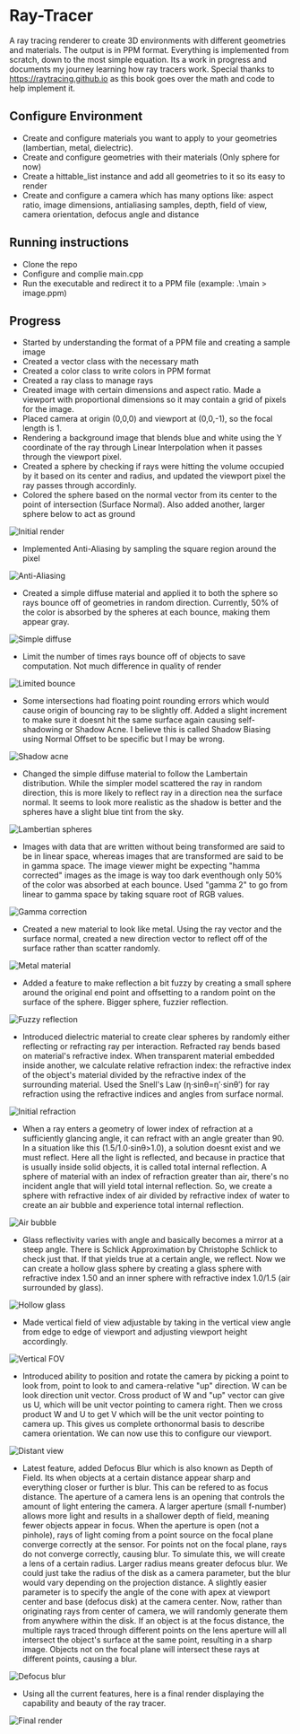 # Ray-Tracer
A ray tracing renderer to create 3D environments with different geometries and materials. The output is in PPM format. Everything is implemented from scratch, down to the most simple equation. Its a work in progress and documents my journey learning how ray tracers work. Special thanks to https://raytracing.github.io as this book goes over the math and code to help implement it.

## Configure Environment
- Create and configure materials you want to apply to your geometries (lambertian, metal, dielectric).
- Create and configure geometries with their materials (Only sphere for now)
- Create a hittable_list instance and add all geometries to it so its easy to render
- Create and configure a camera which has many options like: aspect ratio, image dimensions, antialiasing samples, depth, field of view, camera orientation, defocus angle and distance

## Running instructions
- Clone the repo
- Configure and complie main.cpp
- Run the executable and redirect it to a PPM file (example: .\main > image.ppm)

## Progress
- Started by understanding the format of a PPM file and creating a sample image
- Created a vector class with the necessary math
- Created a color class to write colors in PPM format
- Created a ray class to manage rays
- Created image with certain dimensions and aspect ratio. Made a viewport with proportional dimensions so it may contain a grid of pixels for the image.
- Placed camera at origin (0,0,0) and viewport at (0,0,-1), so the focal length is 1.
- Rendering a background image that blends blue and white using the Y coordinate of the ray through Linear Interpolation when it passes through the viewport pixel.
- Created a sphere by checking if rays were hitting the volume occupied by it based on its center and radius, and updated the viewport pixel the ray passes through accordinly.
- Colored the sphere based on the normal vector from its center to the point of intersection (Surface Normal). Also added another, larger sphere below to act as ground
  
![Initial render](https://github.com/Terakonta/Ray-Tracer/blob/main/ray%20tracer/png/initialRender.png)

- Implemented Anti-Aliasing by sampling the square region around the pixel

![Anti-Aliasing](https://github.com/Terakonta/Ray-Tracer/blob/main/ray%20tracer/png/antialiasing.png)

- Created a simple diffuse material and applied it to both the sphere so rays bounce off of geometries in random direction. Currently, 50% of the color is absorbed by the spheres at each bounce, making them appear gray.
  
![Simple diffuse](https://github.com/Terakonta/Ray-Tracer/blob/main/ray%20tracer/png/gray.png)

- Limit the number of times rays bounce off of objects to save computation. Not much difference in quality of render
  
![Limited bounce](https://github.com/Terakonta/Ray-Tracer/blob/main/ray%20tracer/png/grayWithReflectionLimit.png)

- Some intersections had floating point rounding errors which would cause origin of bouncing ray to be slightly off. Added a slight increment to make sure it doesnt hit the same surface again causing self-shadowing or Shadow Acne. I believe this is called Shadow Biasing using Normal Offset to be specific but I may be wrong.
  
![Shadow acne](https://github.com/Terakonta/Ray-Tracer/blob/main/ray%20tracer/png/fixShadowAcne.png)

- Changed the simple diffuse material to follow the Lambertain distribution. While the simpler model scattered the ray in random direction, this is more likely to reflect ray in a direction nea the surface normal. It seems to look more realistic as the shadow is better and the spheres have a slight blue tint from the sky.
  
![Lambertian spheres](https://github.com/Terakonta/Ray-Tracer/blob/main/ray%20tracer/png/lambertianDistance.png)

- Images with data that are written without being transformed are said to be in linear space, whereas images that are transformed are said to be in gamma space. The image viewer might be expecting "hamma corrected" images as the image is way too dark eventhough only 50% of the color was absorbed at each bounce. Used "gamma 2" to go from linear to gamma space by taking square root of RGB values.
  
![Gamma correction](https://github.com/Terakonta/Ray-Tracer/blob/main/ray%20tracer/png/gammaCorrection.png)

- Created a new material to look like metal. Using the ray vector and the surface normal, created a new direction vector to reflect off of the surface rather than scatter randomly.
  
![Metal material](https://github.com/Terakonta/Ray-Tracer/blob/main/ray%20tracer/png/metalAndLambertianWorld.png)

- Added a feature to make reflection a bit fuzzy by creating a small sphere around the original end point and offsetting to a random point on the surface of the sphere. Bigger sphere, fuzzier reflection.
  
![Fuzzy reflection](https://github.com/Terakonta/Ray-Tracer/blob/main/ray%20tracer/png/fuzzyReflection.png)

- Introduced dielectric material to create clear spheres by randomly either reflecting or refracting ray per interaction. Refracted ray bends based on material's refractive index. When transparent material embedded inside another, we calculate relative refraction index: the refractive index of the object's material divided by the refractive index of the surrounding material. Used the Snell's Law (η⋅sinθ=η′⋅sinθ′) for ray refraction using the refractive indices and angles from surface normal.
  
![Initial refraction](https://github.com/Terakonta/Ray-Tracer/blob/main/ray%20tracer/png/initialRefraction.png)

- When a ray enters a geometry of lower index of refraction at a sufficiently glancing angle, it can refract with an angle greater than 90. In a situation like this (1.5/1.0⋅sinθ>1.0), a solution doesnt exist and we must reflect. Here all the light is reflected, and because in practice that is usually inside solid objects, it is called total internal reflection. A sphere of material with an index of refraction greater than air, there's no incident angle that will yield total internal reflection. So, we create a sphere with refractive index of air divided by refractive index of water to create an air bubble and experience total internal reflection.
  
![Air bubble](https://github.com/Terakonta/Ray-Tracer/blob/main/ray%20tracer/png/airBubbleInWater.png)

- Glass reflectivity varies with angle and basically becomes a mirror at a steep angle. There is Schlick Approximation by Christophe Schlick to check just that. If that yields true at a certain angle, we reflect. Now we can create a hollow glass sphere by creating a glass sphere with refractive index 1.50 and an inner sphere with refractive index 1.0/1.5 (air surrounded by glass).
  
![Hollow glass](https://github.com/Terakonta/Ray-Tracer/blob/main/ray%20tracer/png/hollowGlassSphere.png)

- Made vertical field of view adjustable by taking in the vertical view angle from edge to edge of viewport and adjusting viewport height accordingly.
  
![Vertical FOV](https://github.com/Terakonta/Ray-Tracer/blob/main/ray%20tracer/png/90vfov.png)

- Introduced ability to position and rotate the camera by picking a point to look from, point to look to and camera-relative "up" direction. W can be look direction unit vector. Cross product of W and "up" vector can give us U, which will be unit vector pointing to camera right. Then we cross product W and U to get V which will be the unit vector pointing to camera up. This gives us complete orthonormal basis to describe camera orientation. We can now use this to configure our viewport.
  
![Distant view](https://github.com/Terakonta/Ray-Tracer/blob/main/ray%20tracer/png/distantView.png)

- Latest feature, added Defocus Blur which is also known as Depth of Field. Its when objects at a certain distance appear sharp and everything closer or further is blur. This can be refered to as focus distance. The aperture of a camera lens is an opening that controls the amount of light entering the camera. A larger aperture (small f-number) allows more light and results in a shallower depth of field, meaning fewer objects appear in focus. When the aperture is open (not a pinhole), rays of light coming from a point source on the focal plane converge correctly at the sensor. For points not on the focal plane, rays do not converge correctly, causing blur. To simulate this, we will create a lens of a certain radius. Larger radius means greater defocus blur. We could just take the radius of the disk as a camera parameter, but the blur would vary depending on the projection distance. A slightly easier parameter is to specify the angle of the cone with apex at viewport center and base (defocus disk) at the camera center. Now, rather than originating rays from center of camera, we will randomly generate them from anywhere within the disk. If an object is at the focus distance, the multiple rays traced through different points on the lens aperture will all intersect the object's surface at the same point, resulting in a sharp image. Objects not on the focal plane will intersect these rays at different points, causing a blur.
  
![Defocus blur](https://github.com/Terakonta/Ray-Tracer/blob/main/ray%20tracer/png/defocusBlur.png)

- Using all the current features, here is a final render displaying the capability and beauty of the ray tracer.
  
![Final render](https://github.com/Terakonta/Ray-Tracer/blob/main/ray%20tracer/png/finalRender.png)

